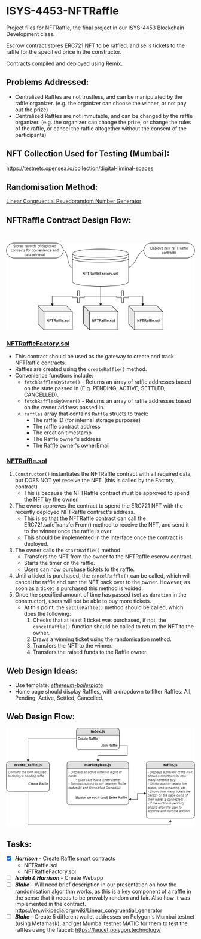 # ISYS-4453-NFTRaffle

 Project files for NFTRaffle, the final project in our ISYS-4453 Blockchain Development class.

 Escrow contract stores ERC721 NFT to be raffled, and sells tickets to the raffle for the specified price in the constructor.
 
 Contracts compiled and deployed using Remix.

## Problems Addressed:
- Centralized Raffles are not trustless, and can be manipulated by the raffle organizer. (e.g. the organizer can choose the winner, or not pay out the prize)
- Centralized Raffles are not immutable, and can be changed by the raffle organizer. (e.g. the organizer can change the prize, or change the rules of the raffle, or cancel the raffle altogether without the consent of the participants)

## NFT Collection Used for Testing (Mumbai):

https://testnets.opensea.io/collection/digital-liminal-spaces

## Randomisation Method:

[Linear Congruential Psuedorandom Number Generator](https://en.wikipedia.org/wiki/Linear_congruential_generator)

## NFTRaffle Contract Design Flow:
<br>

![diagram](media/nft_raffle_diagram.png)

### [**NFTRaffleFactory.sol**](blockchain/NFTRaffleFactory.sol)
* This contract should be used as the gateway to create and track NFTRaffle contracts.
* Raffles are created using the `createRaffle()` method.
* Convenience functions include:
    - `fetchRafflesByState()` - Returns an array of raffle addresses based on the state passed in (E.g. PENDING, ACTIVE, SETTLED, CANCELLED).
    - `fetchRafflesByOwner()` - Returns an array of raffle addresses based on the owner address passed in.
    - `raffles` array that contains `Raffle` structs to track:
        * The raffle ID (for internal storage purposes)
        * The raffle contract address
        * The creation timestamp
        * The Raffle owner's address
        * The Raffle owner's ownerEmail

### [**NFTRaffle.sol**](blockchain/NFTRaffle.sol)
1. `Constructor()` instantiates the NFTRaffle contract with all required data, but DOES NOT yet receive the NFT. (this is called by the Factory contract)
    - This is because the NFTRaffle contract must be approved to spend the NFT by the owner.
2. The owner approves the contract to spend the ERC721 NFT with the recently deployed NFTRaffle contract's address.
    * This is so that the NFTRaffle contract can call the ERC721.safeTransferFrom() method to receive the NFT, and send it to the winner once the raffle is over.
    * This should be implemented in the interface once the contract is deployed.
3. The owner calls the `startRaffle()` method
    - Transfers the NFT from the owner to the NFTRaffle escrow contract.
    - Starts the timer on the raffle.
    - Users can now purchase tickets to the raffle.
4. Until a ticket is purchased, the `cancelRaffle()` can be called, which will cancel the raffle and turn the NFT back over to the owner. However, as soon as a ticket is purchased this method is voided.
5. Once the specified amount of time has passed (set as `duration` in the constructor), users will not be able to buy more tickets. 
    - At this point, the `settleRaffle()` method should be called, which does the following: 
        1. Checks that at least 1 ticket was purchased, if not, the `cancelRaffle()` function should be called to return the NFT to the owner. 
        2. Draws a winning ticket using the randomisation method.
        3. Transfers the NFT to the winner.
        4. Transfers the raised funds to the Raffle owner.

## Web Design Ideas:

* Use template: [*ethereum-boilerplate*](https://github.com/hschickdevs/ethereum-boilerplate)
* Home page should display Raffles, with a dropdown to filter Raffles: All, Pending, Active, Settled, Cancelled.

## Web Design Flow:
![img](media/diagram2.png)

## Tasks:
- [x] _**Harrison**_ - Create Raffle smart contracts
    * NFTRaffle.sol
    * NFTRaffleFactory.sol
- [ ] _**Isaiah & Harrison**_ - Create Webapp
- [ ] **_Blake_** - Will need brief description in our presentation on how the randomisation algorithm works, as this is a key component of a raffle in the sense that it needs to be provably random and fair. Also how it was implemented in the contract. https://en.wikipedia.org/wiki/Linear_congruential_generator
- [ ] **_Blake_** - Create 5 different wallet addresses on Polygon's Mumbai testnet (using Metamask), and get Mumbai testnet MATIC for them to test the raffles using the faucet: https://faucet.polygon.technology/
